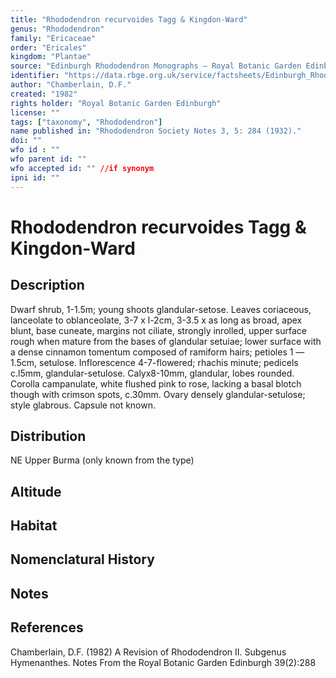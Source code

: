 ```yaml
---
title: "Rhododendron recurvoides Tagg & Kingdon-Ward"
genus: "Rhododendron"
family: "Ericaceae"
order: "Ericales"
kingdom: "Plantae"
source: "Edinburgh Rhododendron Monographs – Royal Botanic Garden Edinburgh"
identifier: "https://data.rbge.org.uk/service/factsheets/Edinburgh_Rhododendron_Monographs.xhtml"
author: "Chamberlain, D.F."
created: "1982"
rights holder: "Royal Botanic Garden Edinburgh"
license: ""
tags: ["taxonomy", "Rhododendron"]
name published in: "Rhododendron Society Notes 3, 5: 284 (1932)."
doi: ""
wfo id : ""
wfo parent id: ""
wfo accepted id: "" //if synonym                      
ipni id: ""
---
```


                       

# Rhododendron recurvoides Tagg & Kingdon-Ward

## Description
Dwarf shrub, 1-1.5m; young shoots glandular-setose. Leaves coriaceous, lanceolate to oblanceolate, 3-7 x l-2cm, 3-3.5 x as long as broad, apex blunt, base cuneate, margins not ciliate, strongly inrolled, upper surface rough when mature from the bases of glandular setuiae; lower surface with a dense cinnamon tomentum composed of ramiform hairs; petioles 1 —1.5cm, setulose. Inflorescence 4-7-flowered; rhachis minute; pedicels c.l5mm, glandular-setulose. Calyx8-10mm, glandular, lobes rounded. Corolla campanulate, white flushed pink to rose, lacking a basal blotch though with crimson spots, c.30mm. Ovary densely glandular-setulose; style glabrous. Capsule not known.

## Distribution
NE Upper Burma (only known from the type)

## Altitude


## Habitat


## Nomenclatural History

                       
## Notes


## References

Chamberlain, D.F. (1982) A Revision of Rhododendron II. Subgenus Hymenanthes. Notes From the Royal Botanic Garden Edinburgh 39(2):288

